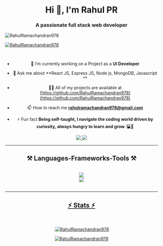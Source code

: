 <h1 align="center">Hi 👋, I'm Rahul PR</h1>
<h3 align="center">A passionate full stack web developer</h3>

<p align="left"> <img src="https://komarev.com/ghpvc/?username=RahulRamachandran978&label=Profile%20views&color=0e75b6&style=flat" alt="RahulRamachandran978" /> </p>

<p align="left"> <a href="https://github.com/ryo-ma/github-profile-trophy"><img src="https://github-profile-trophy.vercel.app/?username=RahulRamachandran978" alt="RahulRamachandran978" /></a> </p>

<div align="center">

<br/>
  
- 🔭 I’m currently working on  a Project as a **UI Developer**

- 💬 Ask me about **React JS, Express JS, Node js, MongoDB, Javascript **

-  👨‍💻 All of my projects are available at [https://github.com/RahulRamachandran978](https://github.com/RahulRamachandran978)

-  📫 How to reach me **rahulramachandran978@gmail.com**

-  ⚡ Fun fact **Being self-taught, I navigate the coding world driven by curiosity, always hungry to learn and grow. 💻🌱**

 </div>

 <div align="center"> 
  <a href="rahulramachandran978@gmail.com">
    <img src="https://img.shields.io/badge/Gmail-333333?style=for-the-badge&logo=gmail&logoColor=red" />
  </a>
  <a href="https://www.linkedin.com/in/rahul-ramachandran-ba8486270/" target="_blank">
    <img src="https://img.shields.io/badge/LinkedIn-0077B5?style=for-the-badge&logo=linkedin&logoColor=white" target="_blank" />
  </a>
</div>

 <hr/>
 
<h2 align="center">⚒️ Languages-Frameworks-Tools ⚒️</h2>
<br/>
<div align="center">
    <a href = "https://skillsicons.dev">
    <img src="https://skillicons.dev/icons?i=nodejs,javascript,express,firebase,mongodb,postgresql" /><br>
    <img src="https://skillicons.dev/icons?i=react,bootstrap,html,css,vscode,github,figma,tailwind,git" />
</div>

<br/>
<hr/>

<h2 align="center">⚡ Stats ⚡</h2>
<br>
<div align=center>
  

<p>&nbsp;<img align="center" src="https://github-readme-stats.vercel.app/api?username=RahulRamachandran978&show_icons=true&locale=en" alt="RahulRamachandran978" /></p>

<p><img align="center" src="https://github-readme-streak-stats.herokuapp.com/?user=RahulRamachandran978&" alt="RahulRamachandran978" /></p>

</div>
<br/><br/>

